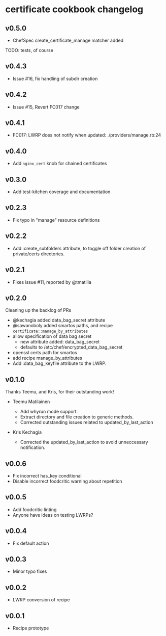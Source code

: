 certificate cookbook changelog
==============================

v0.5.0
------

* ChefSpec create_certificate_manage matcher added

TODO: tests, of course

v0.4.3
------

* Issue #16, fix handling of subdir creation

v0.4.2
------

* Issue #15, Revert FC017 change

v0.4.1
------

* FC017: LWRP does not notify when updated: ./providers/manage.rb:24

v0.4.0
------

* Add `nginx_cert` knob for chained certificates

v0.3.0
------

* Add test-kitchen coverage and documentation. 

v0.2.3
------

* Fix typo in "manage" resource definitions

v0.2.2
------

* Add :create_subfolders attribute, to toggle off folder creation of private/certs directories.

v0.2.1
------

* Fixes issue #11, reported by @tmatilia

v0.2.0
------

Cleaning up the backlog of PRs

* @kechagia added data_bag_secret attribute
* @sawanoboly added smartos paths, and recipe `certificate::manage_by_attributes`
* allow specification of data bag secret
  - new attribute added: data_bag_secret
  - defaults to /etc/chef/encrypted_data_bag_secret
* openssl certs path for smartos
* add recipe manage_by_attributes
*  Add :data_bag_keyfile attribute to the LWRP.

v0.1.0
------

Thanks Teemu, and Kris, for their outstanding work!

* Teemu Matilainen
  - Add whyrun mode support.
  - Extract directory and file creation to generic methods.
  - Corrected outstanding issues related to updated_by_last_action
   
* Kris Kechagia
  - Corrected the updated_by_last_action to avoid unneccessary
    notification.

v0.0.6
------

  - Fix incorrect has_key conditional
  - Disable incorrect foodcritic warning about repetition

v0.0.5
------

  - Add foodcritic linting
  - Anyone have ideas on testing LWRPs?

v0.0.4
------

  - Fix default action

v0.0.3
------

  - Minor typo fixes

v0.0.2
------

  - LWRP conversion of recipe

v0.0.1
------

  - Recipe prototype
